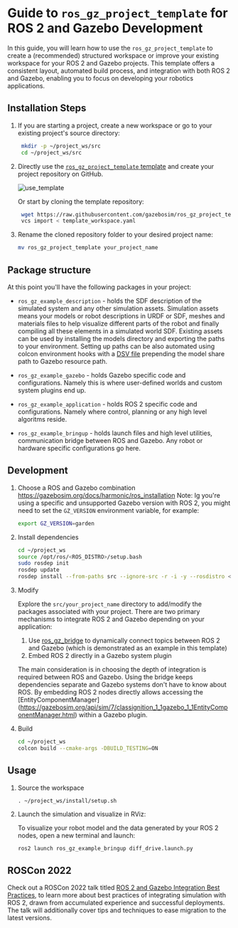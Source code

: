 # Guide to `ros_gz_project_template` for ROS 2 and Gazebo Development

In this guide, you will learn how to use the `ros_gz_project_template` to create a (recommended) structured workspace or improve your existing workspace for your ROS 2 and Gazebo projects. This template offers a consistent layout, automated build process, and integration with both ROS 2 and Gazebo, enabling you to focus on developing your robotics applications.

## Installation Steps

1. If you are starting a project, create a new workspace or go to your existing project's source directory:

   ```bash
    mkdir -p ~/project_ws/src
    cd ~/project_ws/src
    ```

2. Directly use the [`ros_gz_project_template` template](https://github.com/gazebosim/ros_gz_project_template) and create your project repository on GitHub.

   ![use_template](tutorials/ros2_integration/use_template.png)

   Or start by cloning the template repository:

   ```bash
    wget https://raw.githubusercontent.com/gazebosim/ros_gz_project_template/main/template_workspace.yaml
    vcs import < template_workspace.yaml
   ```

3. Rename the cloned repository folder to your desired project name:

   ```bash
   mv ros_gz_project_template your_project_name
   ```

## Package structure

At this point you'll have the following packages in your project:

* `ros_gz_example_description` - holds the SDF description of the simulated system and any other simulation assets. 
Simulation assets means your models or robot descriptions in URDF or SDF, meshes and materials files to help visualize different parts of the robot and finally compiling all these elements in a simulated world SDF. Existing assets can be used by installing the models directory and exporting the paths to your environment. 
Setting up paths can be also automated using colcon environment hooks with a [DSV file](https://colcon.readthedocs.io/en/released/developer/environment.html?highlight=dsv#dsv-files) prepending the model share path to Gazebo resource path.

* `ros_gz_example_gazebo` - holds Gazebo specific code and configurations. Namely this is where user-defined worlds and custom system plugins end up.

* `ros_gz_example_application` - holds ROS 2 specific code and configurations. Namely where control, planning or any high level algoritms reside.

* `ros_gz_example_bringup` - holds launch files and high level utilities, communication bridge between ROS and Gazebo. Any robot or hardware specific configurations go here.

## Development

1. Choose a ROS and Gazebo combination  https://gazebosim.org/docs/harmonic/ros_installation
Note: Ig you're using a specific and unsupported Gazebo version with ROS 2, you might need to set the `GZ_VERSION` environment variable, for example:

    ```bash
    export GZ_VERSION=garden
    ```

2. Install dependencies

    ```bash
    cd ~/project_ws
    source /opt/ros/<ROS_DISTRO>/setup.bash
    sudo rosdep init
    rosdep update
    rosdep install --from-paths src --ignore-src -r -i -y --rosdistro <ROS_DISTRO>
    ```

3. Modify

   Explore the `src/your_project_name` directory to add/modify the packages associated with your project.
   There are two primary mechanisms to integrate ROS 2 and Gazebo depending on your application:
    1. Use [ros_gz_bridge](https://github.com/gazebosim/ros_gz) to dynamically connect topics between ROS 2 and Gazebo (which is demonstrated as an example in this template)
    2. Embed ROS 2 directly in a Gazebo system plugin

    The main consideration is in choosing the depth of integration is required between ROS and Gazebo. Using the bridge keeps dependencies separate and Gazebo systems don't have to know about ROS. By embedding ROS 2 nodes directly allows accessing the [EntityComponentManager]
    (https://gazebosim.org/api/sim/7/classignition_1_1gazebo_1_1EntityComponentManager.html) within a Gazebo plugin.

4. Build

    ```bash
    cd ~/project_ws
    colcon build --cmake-args -DBUILD_TESTING=ON
    ```

## Usage

1. Source the workspace

    `. ~/project_ws/install/setup.sh`

2. Launch the simulation and visualize in RViz:
    
    To visualize your robot model and the data generated by your ROS 2 nodes, open a new terminal and launch:

   ```bash
   ros2 launch ros_gz_example_bringup diff_drive.launch.py
   ```

## ROSCon 2022
Check out a ROSCon 2022 talk titled [ROS 2 and Gazebo Integration Best Practices](https://vimeo.com/showcase/9954564/video/767127300), to learn more about best practices of integrating simulation with ROS 2, drawn from accumulated experience and successful deployments. The talk will additionally cover tips and techniques to ease migration to the latest versions.
